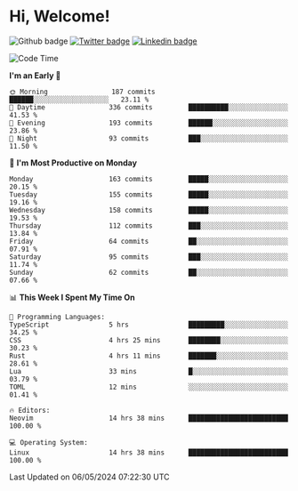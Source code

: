   # Hi, Welcome!
  ![Github badge](https://img.shields.io/github/followers/kraken-afk.svg?style=social&label=Follow&maxAge=2592000)
  [![Twitter badge](https://img.shields.io/badge/-Twitter-00acee?style=flat-square&logo=Twitter&logoColor=white)](https://twitter.com/trshppl)
  [![Linkedin badge](https://img.shields.io/badge/LinkedIn-0077B5?style=flat-square&logo=linkedin&logoColor=white)](https://www.linkedin.com/in/noveanrer)
<!--START_SECTION:waka-->
![Code Time](http://img.shields.io/badge/Code%20Time-180%20hrs%2011%20mins-blue)

**I'm an Early 🐤** 

```text
🌞 Morning                187 commits         ██████░░░░░░░░░░░░░░░░░░░   23.11 % 
🌆 Daytime                336 commits         ██████████░░░░░░░░░░░░░░░   41.53 % 
🌃 Evening                193 commits         ██████░░░░░░░░░░░░░░░░░░░   23.86 % 
🌙 Night                  93 commits          ███░░░░░░░░░░░░░░░░░░░░░░   11.50 % 
```
📅 **I'm Most Productive on Monday** 

```text
Monday                   163 commits         █████░░░░░░░░░░░░░░░░░░░░   20.15 % 
Tuesday                  155 commits         █████░░░░░░░░░░░░░░░░░░░░   19.16 % 
Wednesday                158 commits         █████░░░░░░░░░░░░░░░░░░░░   19.53 % 
Thursday                 112 commits         ███░░░░░░░░░░░░░░░░░░░░░░   13.84 % 
Friday                   64 commits          ██░░░░░░░░░░░░░░░░░░░░░░░   07.91 % 
Saturday                 95 commits          ███░░░░░░░░░░░░░░░░░░░░░░   11.74 % 
Sunday                   62 commits          ██░░░░░░░░░░░░░░░░░░░░░░░   07.66 % 
```


📊 **This Week I Spent My Time On** 

```text
💬 Programming Languages: 
TypeScript               5 hrs               █████████░░░░░░░░░░░░░░░░   34.25 % 
CSS                      4 hrs 25 mins       ████████░░░░░░░░░░░░░░░░░   30.23 % 
Rust                     4 hrs 11 mins       ███████░░░░░░░░░░░░░░░░░░   28.61 % 
Lua                      33 mins             █░░░░░░░░░░░░░░░░░░░░░░░░   03.79 % 
TOML                     12 mins             ░░░░░░░░░░░░░░░░░░░░░░░░░   01.41 % 

🔥 Editors: 
Neovim                   14 hrs 38 mins      █████████████████████████   100.00 % 

💻 Operating System: 
Linux                    14 hrs 38 mins      █████████████████████████   100.00 % 
```


 Last Updated on 06/05/2024 07:22:30 UTC
<!--END_SECTION:waka-->